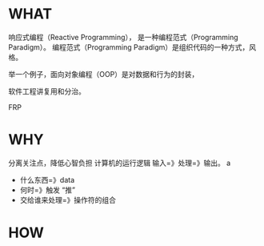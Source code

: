 # WHAT

响应式编程（Reactive Programming）， 是一种编程范式（Programming Paradigm）。
编程范式（Programming Paradigm）是组织代码的一种方式，风格。

举一个例子，面向对象编程（OOP）是对数据和行为的封装，


软件工程讲复用和分治。

FRP

# WHY

分离关注点，降低心智负担
计算机的运行逻辑 输入=》处理=》输出。
a

- 什么东西=》data
- 何时=》触发 “推”
- 交给谁来处理=》操作符的组合

# HOW
